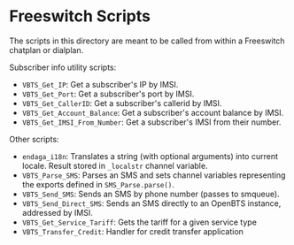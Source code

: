 Freeswitch Scripts
==================

The scripts in this directory are meant to be called from within a Freeswitch chatplan or dialplan.

Subscriber info utility scripts:
- `VBTS_Get_IP`: Get a subscriber's IP by IMSI.
- `VBTS_Get_Port`: Get a subscriber's port by IMSI.
- `VBTS_Get_CallerID`: Get a subscriber's callerid by IMSI.
- `VBTS_Get_Account_Balance`: Get a subscriber's account balance by IMSI.
- `VBTS_Get_IMSI_From_Number`: Get a subscriber's IMSI from their number.

Other scripts:
- `endaga_i18n`: Translates a string (with optional arguments) into current locale.
  Result stored in `_localstr` channel variable.
- `VBTS_Parse_SMS`: Parses an SMS and sets channel variables representing
  the exports defined in `SMS_Parse.parse()`.
- `VBTS_Send_SMS`: Sends an SMS by phone number (passes to smqueue).
- `VBTS_Send_Direct_SMS`: Sends an SMS directly to an OpenBTS instance,
  addressed by IMSI.
- `VBTS_Get_Service_Tariff`: Gets the tariff for a given service type
- `VBTS_Transfer_Credit`: Handler for credit transfer application
